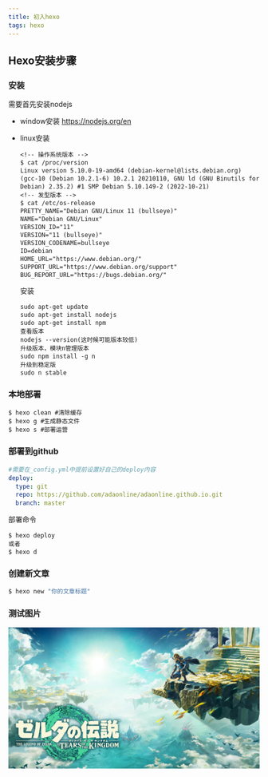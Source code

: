 ```yaml
---
title: 初入hexo
tags: hexo
---
```

## Hexo安装步骤

### 安装

需要首先安装nodejs

- window安装
  https://nodejs.org/en
- linux安装

  ```shell
  <!-- 操作系统版本 -->
  $ cat /proc/version
  Linux version 5.10.0-19-amd64 (debian-kernel@lists.debian.org) (gcc-10 (Debian 10.2.1-6) 10.2.1 20210110, GNU ld (GNU Binutils for Debian) 2.35.2) #1 SMP Debian 5.10.149-2 (2022-10-21)
  <!-- 发型版本 -->
  $ cat /etc/os-release
  PRETTY_NAME="Debian GNU/Linux 11 (bullseye)"
  NAME="Debian GNU/Linux"
  VERSION_ID="11"
  VERSION="11 (bullseye)"
  VERSION_CODENAME=bullseye
  ID=debian
  HOME_URL="https://www.debian.org/"
  SUPPORT_URL="https://www.debian.org/support"
  BUG_REPORT_URL="https://bugs.debian.org/"
  ```

  安装

  ```shell
  sudo apt-get update
  sudo apt-get install nodejs
  sudo apt-get install npm
  查看版本
  nodejs --version(这时候可能版本较低)
  升级版本，模块n管理版本
  sudo npm install -g n
  升级到稳定版
  sudo n stable
  ```

### 本地部署

```shell
$ hexo clean #清除缓存
$ hexo g #生成静态文件
$ hexo s #部署运营
```

### 部署到github

```yml
#需要在_config.yml中提前设置好自己的deploy内容
deploy:
  type: git
  repo: https://github.com/adaonline/adaonline.github.io.git
  branch: master
```

部署命令

```shell
$ hexo deploy
或者
$ hexo d
```

### 创建新文章

```bash
$ hexo new "你的文章标题"
```

### 测试图片

![1](../images/hexo日常使用/saierda.jpg)

